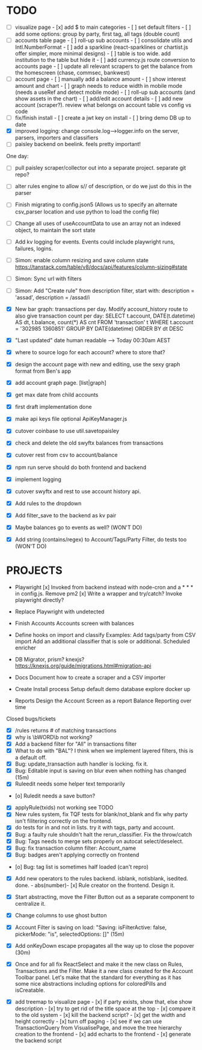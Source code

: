 # TODO
- [ ] visualize page
       - [x] add $ to main categories
       - [ ] set default filters
       - [ ] add some options: group by party, first tag, all tags (double count)
- [ ] accounts table page
       - [ ] roll-up sub accounts
       - [ ] consolidate utils and Intl.NumberFormat
       - [ ] add a sparkline (react-sparklines or chartist.js offer simpler, more minimal designs)
       - [ ] table is too wide. add institution to the table but hide it
       - [ ] add currency.js route conversion to accounts page
       - [ ] update all relevant scrapers to get the balance from the homescreen (chase, commsec, bankwest)
- [ ] account page
       - [ ] manually add a balance amount
       - [ ] show interest amount and chart
       - [ ] graph needs to reduce width in mobile mode (needs a useRef and detect mobile mode)
       - [ ] roll-up sub accounts (and show assets in the chart)
       - [ ] add/edit account details
       - [ ] add new account (scraper?). review what belongs on account table vs config vs code
- [ ] fix/finish install
       - [ ] create a jwt key on install
       - [ ] bring demo DB up to date
- [x] improved logging: change console.log-->logger.info on the server, parsers, importers and classifiers
- [ ] paisley backend on beelink. feels pretty important!

One day:
- [ ] pull paisley scraper/collector out into a separate project. separate git repo?
- [ ] alter rules engine to allow s// of description, or do we just do this in the parser
- [ ] Finish migrating to config.json5 (Allows us to specify an alternate csv_parser location and use python to load the config file)
- [ ] Change all uses of useAccountData to use an array not an indexed object, to maintain the sort state
- [ ] Add kv logging for events. Events could include playwright runs, failures, logins.
- [ ] Simon: enable  column resizing and save column state https://tanstack.com/table/v8/docs/api/features/column-sizing#state
- [ ] Simon: Sync url with filters
- [ ] Simon: Add "Create rule" from description filter, start with: description = 'assad', description = /assad/i


- [x] New bar graph: transactions per day. Modify account_history route to also give transaction count per day:
       SELECT t.account, DATE(t.datetime) AS dt, t.balance, count(*) AS cnt FROM 'transaction' t WHERE t.account = '302985 1360851' GROUP BY DATE(datetime) ORDER BY dt DESC
- [x] "Last updated" date human readable --> Today 00:30am AEST
- [x] where to source logo for each account? where to store that?
- [x] design the account page with new and editing, use the sexy graph format from Ben's app
- [x] add account graph page. [list|graph]
- [x] get max date from child accounts
- [x] first draft implementation done
- [x] make api keys file optional ApiKeyManager.js
- [x] cutover coinbase to use util.savetopaisley
- [x] check and delete the old swyftx balances from transactions
- [x] cutover rest from csv to account/balance
- [x] npm run serve should do both frontend and backend
- [x] implement logging
- [x] cutover swyftx and rest to use account history api.
- [x] Add rules to the dropdown
- [x] Add filter_save to the backend as kv pair
- [x] Maybe balances go to events as well? (WON'T DO)
- [x] Add string (contains/regex) to Account/Tags/Party Filter, do tests too (WON'T DO)

# PROJECTS

- Playwright
       [x] Invoked from backend instead with node-cron and a * * * in config.js. Remove pm2
       [x] Write a wrapper and try/catch? Invoke playwright directly?

- Replace Playwright with undetected

- Finish Accounts
     Accounts screen with balances

- Define hooks on import and classify
       Examples: 
       Add tags/party from CSV import
       Add an additional classifier that is sole or additional.
       Scheduled enricher
     
- DB Migrator, prism? knexjs? https://knexjs.org/guide/migrations.html#migration-api

- Docs
       Document how to create a scraper and a CSV importer
       
- Create Install process
       Setup default demo database
       explore docker up

- Reports
       Design the Account Screen as a report
       Balance Reporting over time

Closed bugs/tickets
- [x] /rules returns # of matching transactions
- [x] why is \bWORD\b not working?
- [x] Add a backend filter for "All" in transactions filter
- [x] What to do with "BAL"? I think when we implement layered filters, this is a default off.
- [x] Bug: update_transaction auth handler is locking. fix it.
- [x] Bug: Editable input is saving on blur even when nothing has changed (15m)
- [x] Ruleedit needs some helper text temporarily
- [o] Ruledit needs a save button?
- [x] applyRule(txids) not working see TODO
- [x] New rules system, fix TQF tests for blank/not_blank and fix why party isn't filitering correctly on the frontend.
- [x] do tests for in and not in lists. try it with tags, party and account.
- [x] Bug: a faulty rule shouldn't halt the rerun_classifier. Fix the throw/catch
- [x] Bug: Tags needs to merge sets properly on autocat select/deselect.
- [x] Bug: fix transaction column filter: Account_name
- [x] Bug: badges aren't applying correctly on frontend
- [o] Bug: tag list is sometimes half loaded (can't repro)
- [x] Add new operators to the rules backend. isblank, notisblank, isedited. done.
       - abs(number)- [x] Rule creator on the frontend. Design it.
- [x] Start abstracting, move the Filter Button out as a separate component to centralize it.
- [x] Change columns to use ghost button
- [x] Account Filter is saving on load: "Saving: isFilterActive: false, pickerMode: "is", selectedOptions: []" (15m)
- [x] Add onKeyDown escape propagates all the way up to close the popover (30m)
- [x] Once and for all fix ReactSelect and make it the new class on Rules, Transactions and the Filter. Make it a new class created for the Account Toolbar panel. Let's make that the standard for everything as it has some nice abstractions including options for coloredPills and isCreatable.
- [x] add treemap to visualize page
       - [x] if party exists, show that, else show description
       - [x] try to get rid of the title space at the top
       - [x] compare it to the old system
       - [x] kill the backend script?
       - [x] get the width and height correctly
       - [x] turn off paging 
       - [x] see if we can use TransactionQuery from VisualisePage, and move the tree hierarchy creation to the frontend
       - [x] add echarts to the frontend
       - [x] generate the backend script

